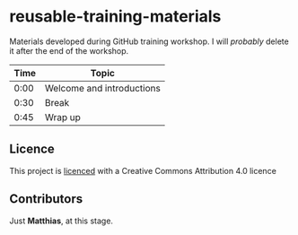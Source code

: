 # reusable-training-materials
Materials developed during GitHub training workshop. I will *probably* delete it after the end of the workshop.

| Time | Topic|
| --- | --- |
| 0:00 | Welcome and introductions |
| 0:30 | Break |
| 0:45 | Wrap up |

## Licence

This project is [licenced](LICENCE.md) with a Creative Commons Attribution 4.0 licence

## Contributors

Just **Matthias**, at this stage.
